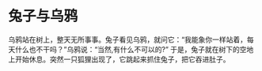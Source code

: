# 兔子与乌鸦
乌鸦站在树上，整天无所事事。兔子看见乌鸦，就问它：“我能象你一样站着，每天什么也不干吗？”乌鸦说：“当然,有什么不可以的?” 
于是，兔子就在树下的空地上开始休息。突然一只狐狸出现了，它跳起来抓住兔子，把它吞进肚子。
  